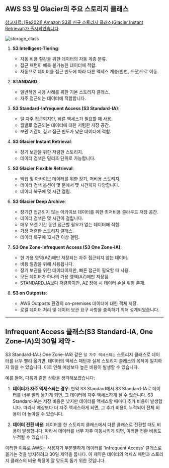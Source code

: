 ## AWS S3 및 Glacier의 주요 스토리지 클래스

[참고자료: [Re2021] Amazon S3의 신규 스토리지 클래스(Glacier Instant Retrieval)가 출시되었습니다](https://www.wisen.co.kr/pages/blog/blog-detail.html?idx=12080)

![storage_class](https://dev.wisen.co.kr/_core/_files/naverEditor/13-011.png)

1. **S3 Intelligent-Tiering**:
   - 자동 비용 절감을 위한 데이터의 자동 계층 분류.
   - 접근 패턴이 예측 불가능한 데이터에 적합.
   - 자동으로 데이터를 접근 빈도에 따라 다른 액세스 계층(빈번, 드문)으로 이동.
     
2. **STANDARD**: 
   - 일반적인 사용 사례를 위한 기본 스토리지 클래스.
   - 자주 접근되는 데이터에 적합합니다.

3. **S3 Standard-Infrequent Access (S3 Standard-IA)**:
   - 덜 자주 접근되지만, 빠른 액세스가 필요할 때 사용.
   - 월별로 접근되는 데이터에 대한 저렴한 저장 공간.
   - 보관 기간이 길고 접근 빈도가 낮은 데이터에 적합.

4. **S3 Glacier Instant Retrieval**:
   - 장기 보관을 위한 저렴한 스토리지.
   - 데이터 검색은 밀리초 단위로 가능합니다.

5. **S3 Glacier Flexible Retrieval**:
   - 백업 및 아카이브 데이터를 위한 장기, 저비용 스토리지.
   - 데이터 검색 옵션이 몇 분에서 몇 시간까지 다양합니다.
   - 데이터 복구에 몇 시간 걸림.

6. **S3 Glacier Deep Archive**:
   - 장기간 접근되지 않는 아카이브 데이터를 위한 최저비용 클라우드 저장 공간.
   - 데이터 검색은 몇 시간이 걸립니다.
   - 매우 오랜 기간 동안 접근할 필요가 없는 데이터에 적합.
   - 가장 저렴한 스토리지 클래스.
   - 데이터 복구에 12시간 이상 걸림.

7. **S3 One Zone-Infrequent Access (S3 One Zone-IA)**:
   - 한 가용 영역(AZ)에만 저장되는 자주 접근되지 않는 데이터.
   - 비용 절감을 위해 사용됩니다.
   - 장기 보관을 위한 데이터이지만, 빠른 접근이 필요할 때 사용.
   - 모든 데이터가 하나의 가용 영역(AZ)에만 저장됨.
   - STANDARD_IA보다 저렴하지만, AZ 장애 시 데이터 손실 위험 존재.

8. **S3 on Outposts**:
   - AWS Outposts 환경의 on-premises 데이터에 대한 객체 저장.
   - 로컬 데이터 처리 및 데이터 보관 요구 사항을 충족하기 위해 설계되었습니다.

---

## Infrequent Access 클래스(S3 Standard-IA, One Zone-IA)의 30일 제약 - 

S3 Standard-IA나 One Zone-IA와 같은 `덜 자주 액세스되는` 스토리지 클래스로 데이터를 너무 빨리 옮기면, 데이터의 액세스 패턴과 실제 스토리지 클래스의 목적이 일치하지 않을 수 있습니다. 이로 인해 예상보다 높은 비용이 발생할 수 있습니다. 

예를 들어, 다음과 같은 상황을 생각해보겠습니다:

1. **데이터가 자주 액세스되는 경우**: 만약 S3 Standard에서 S3 Standard-IA로 데이터를 너무 빨리 옮기게 되면, 그 데이터에 자주 액세스하게 될 수 있습니다. S3 Standard-IA는 저장 비용은 낮지만 데이터를 액세스할 때마다 추가 비용이 발생합니다. 따라서 예상보다 더 자주 액세스하게 되면, 그 추가 비용이 누적되어 전체 비용이 더 높아질 수 있습니다.

2. **데이터 전환 비용**: 데이터를 한 스토리지 클래스에서 다른 클래스로 전환할 때도 비용이 발생합니다. 따라서 데이터를 너무 자주 이동시키게 되면, 이러한 전환 비용도 누적될 수 있습니다.

이러한 이유로 AWS는 사용자가 무분별하게 데이터를 'Infrequent Access' 클래스로 옮기는 것을 방지하려고 30일 제약을 둡니다. 이 제약은 데이터의 액세스 패턴과 스토리지 클래스의 비용 특징이 잘 맞도록 돕기 위한 것입니다.
